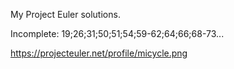 My Project Euler solutions.

Incomplete: 19;26;31;50;51;54;59-62;64;66;68-73...

https://projecteuler.net/profile/micycle.png
